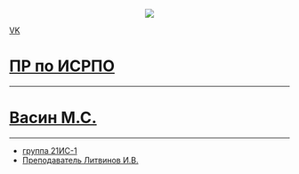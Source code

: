 <p align ="center"><a href="https://vk.com/id592849426" target="_blank"><img scr="https://www.eastdallasvetclinic.com/sites/default/files/styles/blog_teaser/public/interesting-cat-facts.jpg?itok=A2eCwXTN" src = width = "400"></a></p>

<p><a href="https://vk.com/id592849426">VK</p>

# ПР по ИСРПО
-----
# Васин М.С.
-----
* группа 21ИС-1
* Преподаватель Литвинов И.В.
